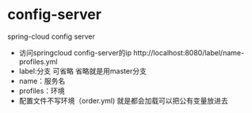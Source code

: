 # config-server
spring-cloud config server

- 访问springcloud config-server的ip http://localhost:8080/label/name-profiles.yml
- label:分支 可省略 省略就是用master分支
- name：服务名 
- profiles：环境
- 配置文件不写环境（order.yml) 就是都会加载可以把公有变量放进去
